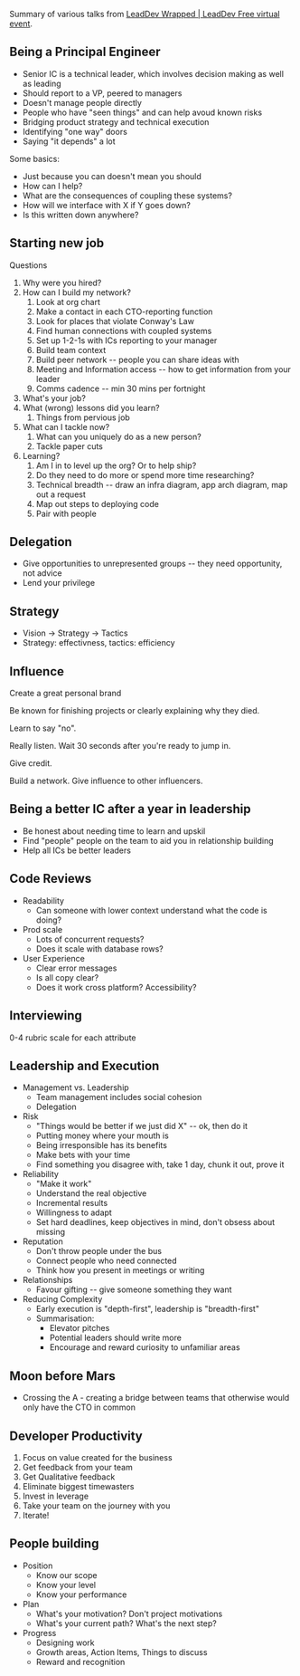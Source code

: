 Summary of various talks from [LeadDev Wrapped | LeadDev Free virtual event](https://leaddev.com/leaddev-wrapped).

## Being a Principal Engineer

- Senior IC is a technical leader, which involves decision making as well as leading
- Should report to a VP, peered to managers
- Doesn't manage people directly
- People who have "seen things" and can help avoud known risks
- Bridging product strategy and technical execution
- Identifying "one way" doors
- Saying "it depends" a lot

Some basics:

- Just because you can doesn't mean you should
- How can I help?
- What are the consequences of coupling these systems?
- How will we interface with X if Y goes down?
- Is this written down anywhere?

## Starting new job

Questions

1. Why were you hired?
2. How can I build my network?
	1. Look at org chart
	2. Make a contact in each CTO-reporting function
	3. Look for places that violate Conway's Law
	4. Find human connections with coupled systems
	5. Set up 1-2-1s with ICs reporting to your manager
	6. Build team context
	7. Build peer network -- people you can share ideas with
	8. Meeting and Information access -- how to get information from your leader
	9. Comms cadence -- min 30 mins per fortnight
3. What's your job?
4. What (wrong) lessons did you learn?
	1. Things from pervious job
5. What can I tackle now?
	1. What can you uniquely do as a new person?
	2. Tackle paper cuts
6. Learning?
	1. Am I in to level up the org? Or to help ship?
	2. Do they need to do more or spend more time researching?
	3. Technical breadth -- draw an infra diagram, app arch diagram, map out a request
	4. Map out steps to deploying code
	5. Pair with people

## Delegation

- Give opportunities to unrepresented groups -- they need opportunity, not advice
- Lend your privilege

## Strategy

- Vision -> Strategy -> Tactics
- Strategy: effectivness, tactics: efficiency

## Influence

Create a great personal brand

Be known for finishing projects or clearly explaining why they died.

Learn to say "no".

Really listen. Wait 30 seconds after you're ready to jump in.

Give credit.

Build a network. Give influence to other influencers.

## Being a better IC after a year in leadership

- Be honest about needing time to learn and upskil
- Find "people" people on the team to aid you in relationship building
- Help all ICs be better leaders

## Code Reviews

- Readability
	- Can someone with lower context understand what the code is doing?
- Prod scale
	- Lots of concurrent requests?
	- Does it scale with database rows?
- User Experience
	- Clear error messages
	- Is all copy clear?
	- Does it work cross platform? Accessibility?

## Interviewing

0-4 rubric scale for each attribute


## Leadership and Execution

- Management vs. Leadership
	- Team management includes social cohesion
	- Delegation
- Risk
	- "Things would be better if we just did X" -- ok, then do it
	- Putting money where your mouth is
	- Being irresponsible has its benefits
	- Make bets with your time
	- Find something you disagree with, take 1 day, chunk it out, prove it
- Reliability
	- "Make it work"
	- Understand the real objective
	- Incremental results
	- Willingness to adapt
	- Set hard deadlines, keep objectives in mind, don't obsess about missing
- Reputation
	- Don't throw people under the bus
	- Connect people who need connected
	- Think how you present in meetings or writing
- Relationships
	- Favour gifting -- give someone something they want
- Reducing Complexity
	- Early execution is "depth-first", leadership is "breadth-first"
	- Summarisation:
		- Elevator pitches
		- Potential leaders should write more
		- Encourage and reward curiosity to unfamiliar areas


## Moon before Mars

- Crossing the A - creating a bridge between teams that otherwise would only have the CTO in common


## Developer Productivity

1. Focus on value created for the business
2. Get feedback from your team
3. Get Qualitative feedback
4. Eliminate biggest timewasters
5. Invest in leverage
6. Take your team on the journey with you
7. Iterate!


## People building

- Position
	- Know our scope
	- Know your level
	- Know your performance
- Plan
	- What's your motivation? Don't project motivations
	- What's your current path? What's the next step?
- Progress
	- Designing work
	- Growth areas, Action Items, Things to discuss
	- Reward and recognition
